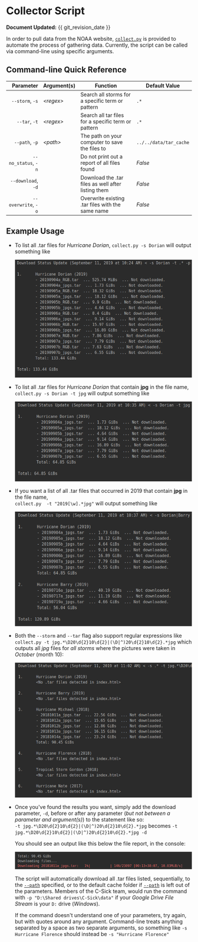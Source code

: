 # Collector Script

**Document Updated:** {{ git_revision_date }}

In order to pull data from the NOAA website, [`collect.py`](../src/python/Poststorm_Imagery/collector/collect.py) 
is provided to automate the process of gathering data. Currently, the script can be called via command-line using 
specific arguments.

## Command-line Quick Reference

|            Parameter | Argument(s) | Function                                            | Default Value          |
| -------------------: | ----------- | --------------------------------------------------- | ---------------------- |
|     `--storm`, `-s`  | *\<regex>*  | Search all storms for a specific term or pattern    | `.*`                   |
|       `--tar`, `-t`  | *\<regex>*  | Search all tar files for a specific term or pattern | `.*`                   |
|      `--path`, `-p`  | *\<path>*   | The path on your computer to save the files to      | `../../data/tar_cache` |
|  `--no_status`, `-n` |             | Do not print out a report of all files found        | *False*                |
|  `--download`, `-d`  |             | Download the .tar files as well after listing them  | *False*                |
| `--overwrite`, `-o`  |             | Overwrite existing .tar files with the same name    | *False*                |


## Example Usage

-   To list all .tar files for *Hurricane Dorian*,
    `collect.py -s Dorian`
    will output something like
    
    ![Screenshot of `-s Dorian`](./collector_images/1.png)  
    
-   To list all .tar files for *Hurricane Dorian* that contain **jpg** in the file name,  
    `collect.py -s Dorian -t jpg`
    will output something like
    
    ![Screenshot of `-s Dorian -t jpg`](./collector_images/2.png)  
    
-   If you want a list of all .tar files that occurred in 2019 that contain **jpg** in the file name,  
    `collect.py  -t "2019[\w].*jpg"`
    will output something like
    
    ![Screenshot of `-s Dorian|Barry -t jpg`](./collector_images/3.png)  
    
-   Both the `--storm` and `--tar` flag also support regular expressions like  
    `collect.py -t jpg.*\D20\d{2}10\d{2}|(\D|^)20\d{2}10\d{2}.*jpg`
    which outputs all *jpg* files for *all storms* where the pictures were taken in *October* (month 10):
    
    ![Screenshot of `-t jpg.*\D20\d{2}10\d{2}|(\D|^)20\d{2}10\d{2}.*jpg`](./collector_images/4.png)  
    
-   Once you've found the results you want, simply add the download parameter, `-d`, before or after any parameter
    (*but not between a parameter and argument(s)*) to the statement like so:  
    `-t jpg.*\D20\d{2}10\d{2}|(\D|^)20\d{2}10\d{2}.*jpg` becomes `-t jpg.*\D20\d{2}10\d{2}|(\D|^)20\d{2}10\d{2}.*jpg -d`
    
    You should see an output like this below the file report, in the console:
    
    ![Screenshot of `-t jpg.*\D20\d{2}10\d{2}|(\D|^)20\d{2}10\d{2}.*jpg -d`](./collector_images/5.png)  
    
    The script will automatically download all .tar files listed, sequentially, to the [`--path`](#example-usage)
    specified, or to the default cache folder if [`--path`](#example-usage) is left out of the parameters. 
    Members of the C-Sick team, would run the command with `-p "D:\Shared drives\C-Sick\data"` 
    if your *Google Drive File Stream* is your `D:` drive (*Windows*).
    
    If the command doesn't understand one of your parameters, try 
    again, but with quotes around any argument. Command-line treats anything separated by a space as two separate 
    arguments, so something like `-s Hurricane Florence` should instead be `-s "Hurricane Florence"`
